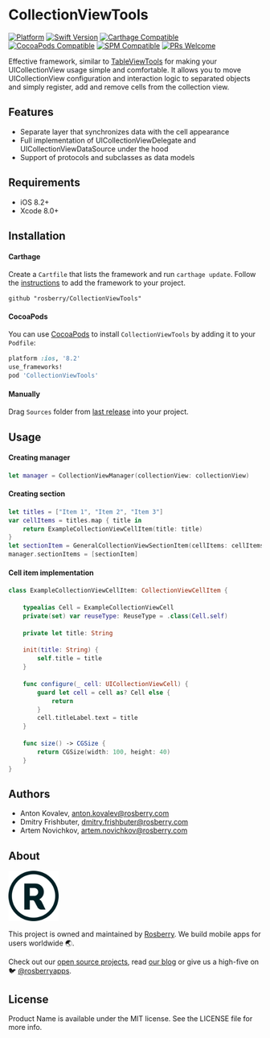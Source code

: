 # CollectionViewTools

[![Platform](https://img.shields.io/cocoapods/p/CollectionViewTools.svg?style=flat)](http://cocoapods.org/pods/CollectionViewTools)
[![Swift Version](https://img.shields.io/badge/swift-5.0-orange.svg)](https://swift.org/)
[![Carthage Compatible](https://img.shields.io/badge/Carthage-compatible-blue.svg)](https://github.com/Carthage/Carthage)
[![CocoaPods Compatible](https://img.shields.io/cocoapods/v/CollectionViewTools.svg)](https://img.shields.io/cocoapods/v/CollectionViewTools.svg)
[![SPM Compatible](https://img.shields.io/badge/spm-compatible-brightgreen.svg?style=flat)](https://img.shields.io/badge/spm-compatible-brightgreen.svg?style=flat)
[![PRs Welcome](https://img.shields.io/badge/PRs-welcome-brightgreen.svg?style=flat)](http://makeapullrequest.com)

Effective framework, similar to [TableViewTools](https://github.com/rosberry/TableViewTools) for making your UICollectionView usage simple and comfortable. It allows you to move UICollectionView configuration and interaction logic to separated objects and simply register, add and remove cells from the collection view.

## Features

- Separate layer that synchronizes data with the cell appearance
- Full implementation of UICollectionViewDelegate and UICollectionViewDataSource under the hood
- Support of protocols and subclasses as data models

## Requirements

- iOS 8.2+
- Xcode 8.0+

## Installation

#### Carthage
Create a `Cartfile` that lists the framework and run `carthage update`. Follow the [instructions](https://github.com/Carthage/Carthage#adding-frameworks-to-an-application) to add the framework to your project.

```
github "rosberry/CollectionViewTools"
```

#### CocoaPods
You can use [CocoaPods](http://cocoapods.org/) to install `CollectionViewTools` by adding it to your `Podfile`:

```ruby
platform :ios, '8.2'
use_frameworks!
pod 'CollectionViewTools'
```
#### Manually

Drag `Sources` folder from [last release](https://github.com/rosberry/CollectionViewTools/releases) into your project.

## Usage

#### Creating manager

```swift
let manager = CollectionViewManager(collectionView: collectionView)
```

#### Creating section

```swift
let titles = ["Item 1", "Item 2", "Item 3"]
var cellItems = titles.map { title in
    return ExampleCollectionViewCellItem(title: title)
}
let sectionItem = GeneralCollectionViewSectionItem(cellItems: cellItems)
manager.sectionItems = [sectionItem]
```

#### Cell item implementation

```swift
class ExampleCollectionViewCellItem: CollectionViewCellItem {
    
    typealias Cell = ExampleCollectionViewCell
    private(set) var reuseType: ReuseType = .class(Cell.self)
    
    private let title: String
    
    init(title: String) {
        self.title = title
    }
    
    func configure(_ cell: UICollectionViewCell) {
        guard let cell = cell as? Cell else {
            return
        }
        cell.titleLabel.text = title
    }
    
    func size() -> CGSize {
        return CGSize(width: 100, height: 40)
    }
}
```

## Authors

* Anton Kovalev, anton.kovalev@rosberry.com
* Dmitry Frishbuter, dmitry.frishbuter@rosberry.com
* Artem Novichkov, artem.novichkov@rosberry.com

## About

<img src="https://github.com/rosberry/Foundation/blob/master/Assets/full_logo.png?raw=true" height="100" />

This project is owned and maintained by [Rosberry](http://rosberry.com). We build mobile apps for users worldwide 🌏.

Check out our [open source projects](https://github.com/rosberry), read [our blog](https://medium.com/@Rosberry) or give us a high-five on 🐦 [@rosberryapps](http://twitter.com/RosberryApps).

## License

Product Name is available under the MIT license. See the LICENSE file for more info.

